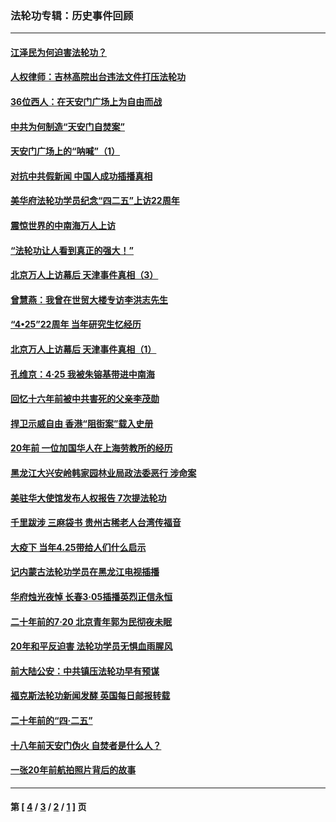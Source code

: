 ### 法轮功专辑：历史事件回顾
---
#### [江泽民为何迫害法轮功？](../../pages/nf5793/n13876324.md?06290430) 
#### [人权律师：吉林高院出台违法文件打压法轮功](../../pages/nf5793/n13825665.md?06290430) 
#### [36位西人：在天安门广场上为自由而战](../../pages/nf5793/n13390029.md?06290430) 
#### [中共为何制造“天安门自焚案”](../../pages/nf5793/n13183270.md?06290430) 
#### [天安门广场上的“呐喊”（1）](../../pages/nf5793/n13105277.md?06290430) 
#### [对抗中共假新闻 中国人成功插播真相](../../pages/nf5793/n12910618.md?06290430) 
#### [美华府法轮功学员纪念“四二五”上访22周年](../../pages/nf5793/n12904445.md?06290430) 
#### [震惊世界的中南海万人上访](../../pages/nf5793/n12903976.md?06290430) 
#### [“法轮功让人看到真正的强大！”](../../pages/nf5793/n12903195.md?06290430) 
#### [北京万人上访幕后 天津事件真相（3）](../../pages/nf5793/n12902807.md?06290430) 
#### [曾慧燕：我曾在世贸大楼专访李洪志先生](../../pages/nf5793/n12898729.md?06290430) 
#### [“4•25”22周年 当年研究生忆经历](../../pages/nf5793/n12894152.md?06290430) 
#### [北京万人上访幕后 天津事件真相（1）](../../pages/nf5793/n12885174.md?06290430) 
#### [孔维京：4·25 我被朱镕基带进中南海](../../pages/nf5793/n12864987.md?06290430) 
#### [回忆十六年前被中共害死的父亲李茂勋](../../pages/nf5793/n12880270.md?06290430) 
#### [捍卫示威自由 香港“阻街案”载入史册](../../pages/nf5793/n12811245.md?06290430) 
#### [20年前 一位加国华人在上海劳教所的经历](../../pages/nf5793/n12707932.md?06290430) 
#### [黑龙江大兴安岭韩家园林业局政法委恶行 涉命案](../../pages/nf5793/n12622815.md?06290430) 
#### [美驻华大使馆发布人权报告 7次提法轮功](../../pages/nf5793/n12520541.md?06290430) 
#### [千里跋涉 三麻袋书 贵州古稀老人台湾传福音](../../pages/nf5793/n12198750.md?06290430) 
#### [大疫下 当年4.25带给人们什么启示](../../pages/nf5793/n12058565.md?06290430) 
#### [记内蒙古法轮功学员在黑龙江电视插播](../../pages/nf5793/n11699194.md?06290430) 
#### [华府烛光夜悼 长春3·05插播英烈正信永恒](../../pages/nf5793/n11397432.md?06290430) 
#### [二十年前的7·20 北京青年郭为民彻夜未眠](../../pages/nf5793/n11354195.md?06290430) 
#### [20年和平反迫害 法轮功学员无惧血雨腥风](../../pages/nf5793/n11348279.md?06290430) 
#### [前大陆公安：中共镇压法轮功早有预谋](../../pages/nf5793/n11352168.md?06290430) 
#### [福克斯法轮功新闻发酵  英国每日邮报转载](../../pages/nf5793/n11285952.md?06290430) 
#### [二十年前的“四·二五”](../../pages/nf5793/n11207639.md?06290430) 
#### [十八年前天安门伪火 自焚者是什么人？](../../pages/nf5793/n10996556.md?06290430) 
#### [一张20年前航拍照片背后的故事](../../pages/nf5793/n10693797.md?06290430) 

---
#### 第 [ [4](./4.md?06290430) / [3](./3.md?06290430) / [2](./2.md?06290430) / [1](./1.md?06290430) ] 页
